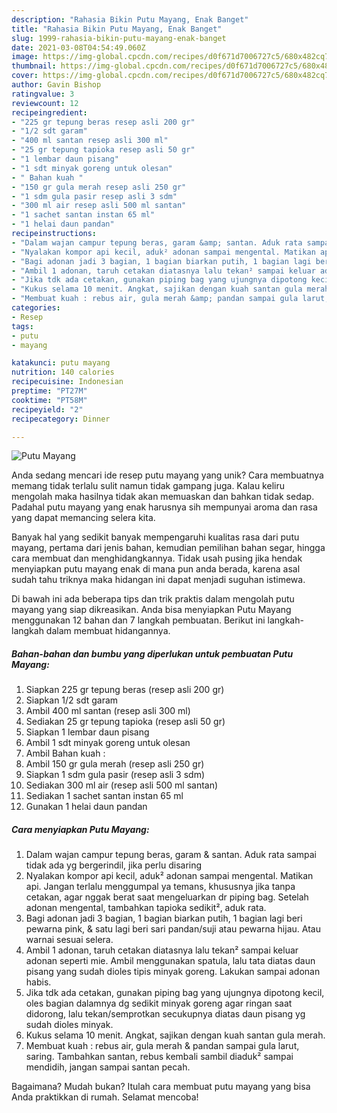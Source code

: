 ```yaml
---
description: "Rahasia Bikin Putu Mayang, Enak Banget"
title: "Rahasia Bikin Putu Mayang, Enak Banget"
slug: 1999-rahasia-bikin-putu-mayang-enak-banget
date: 2021-03-08T04:54:49.060Z
image: https://img-global.cpcdn.com/recipes/d0f671d7006727c5/680x482cq70/putu-mayang-foto-resep-utama.jpg
thumbnail: https://img-global.cpcdn.com/recipes/d0f671d7006727c5/680x482cq70/putu-mayang-foto-resep-utama.jpg
cover: https://img-global.cpcdn.com/recipes/d0f671d7006727c5/680x482cq70/putu-mayang-foto-resep-utama.jpg
author: Gavin Bishop
ratingvalue: 3
reviewcount: 12
recipeingredient:
- "225 gr tepung beras resep asli 200 gr"
- "1/2 sdt garam"
- "400 ml santan resep asli 300 ml"
- "25 gr tepung tapioka resep asli 50 gr"
- "1 lembar daun pisang"
- "1 sdt minyak goreng untuk olesan"
- " Bahan kuah "
- "150 gr gula merah resep asli 250 gr"
- "1 sdm gula pasir resep asli 3 sdm"
- "300 ml air resep asli 500 ml santan"
- "1 sachet santan instan 65 ml"
- "1 helai daun pandan"
recipeinstructions:
- "Dalam wajan campur tepung beras, garam &amp; santan. Aduk rata sampai tidak ada yg bergerindil, jika perlu disaring"
- "Nyalakan kompor api kecil, aduk² adonan sampai mengental. Matikan api. Jangan terlalu menggumpal ya temans, khususnya jika tanpa cetakan, agar nggak berat saat mengeluarkan dr piping bag. Setelah adonan mengental, tambahkan tapioka sedikit², aduk rata."
- "Bagi adonan jadi 3 bagian, 1 bagian biarkan putih, 1 bagian lagi beri pewarna pink, &amp; satu lagi beri sari pandan/suji atau pewarna hijau. Atau warnai sesuai selera."
- "Ambil 1 adonan, taruh cetakan diatasnya lalu tekan² sampai keluar adonan seperti mie. Ambil menggunakan spatula, lalu tata diatas daun pisang yang sudah dioles tipis minyak goreng. Lakukan sampai adonan habis."
- "Jika tdk ada cetakan, gunakan piping bag yang ujungnya dipotong kecil, oles bagian dalamnya dg sedikit minyak goreng agar ringan saat didorong, lalu tekan/semprotkan secukupnya diatas daun pisang yg sudah dioles minyak."
- "Kukus selama 10 menit. Angkat, sajikan dengan kuah santan gula merah."
- "Membuat kuah : rebus air, gula merah &amp; pandan sampai gula larut, saring. Tambahkan santan, rebus kembali sambil diaduk² sampai mendidih, jangan sampai santan pecah."
categories:
- Resep
tags:
- putu
- mayang

katakunci: putu mayang 
nutrition: 140 calories
recipecuisine: Indonesian
preptime: "PT27M"
cooktime: "PT58M"
recipeyield: "2"
recipecategory: Dinner

---
```



![Putu Mayang](https://img-global.cpcdn.com/recipes/d0f671d7006727c5/680x482cq70/putu-mayang-foto-resep-utama.jpg)

Anda sedang mencari ide resep putu mayang yang unik? Cara membuatnya memang tidak terlalu sulit namun tidak gampang juga. Kalau keliru mengolah maka hasilnya tidak akan memuaskan dan bahkan tidak sedap. Padahal putu mayang yang enak harusnya sih mempunyai aroma dan rasa yang dapat memancing selera kita.

Banyak hal yang sedikit banyak mempengaruhi kualitas rasa dari putu mayang, pertama dari jenis bahan, kemudian pemilihan bahan segar, hingga cara membuat dan menghidangkannya. Tidak usah pusing jika hendak menyiapkan putu mayang enak di mana pun anda berada, karena asal sudah tahu triknya maka hidangan ini dapat menjadi suguhan istimewa.




Di bawah ini ada beberapa tips dan trik praktis dalam mengolah putu mayang yang siap dikreasikan. Anda bisa menyiapkan Putu Mayang menggunakan 12 bahan dan 7 langkah pembuatan. Berikut ini langkah-langkah dalam membuat hidangannya.

<!--inarticleads1-->

##### Bahan-bahan dan bumbu yang diperlukan untuk pembuatan Putu Mayang:

1. Siapkan 225 gr tepung beras (resep asli 200 gr)
1. Siapkan 1/2 sdt garam
1. Ambil 400 ml santan (resep asli 300 ml)
1. Sediakan 25 gr tepung tapioka (resep asli 50 gr)
1. Siapkan 1 lembar daun pisang
1. Ambil 1 sdt minyak goreng untuk olesan
1. Ambil  Bahan kuah :
1. Ambil 150 gr gula merah (resep asli 250 gr)
1. Siapkan 1 sdm gula pasir (resep asli 3 sdm)
1. Sediakan 300 ml air (resep asli 500 ml santan)
1. Sediakan 1 sachet santan instan 65 ml
1. Gunakan 1 helai daun pandan




<!--inarticleads2-->

##### Cara menyiapkan Putu Mayang:

1. Dalam wajan campur tepung beras, garam &amp; santan. Aduk rata sampai tidak ada yg bergerindil, jika perlu disaring
1. Nyalakan kompor api kecil, aduk² adonan sampai mengental. Matikan api. Jangan terlalu menggumpal ya temans, khususnya jika tanpa cetakan, agar nggak berat saat mengeluarkan dr piping bag. Setelah adonan mengental, tambahkan tapioka sedikit², aduk rata.
1. Bagi adonan jadi 3 bagian, 1 bagian biarkan putih, 1 bagian lagi beri pewarna pink, &amp; satu lagi beri sari pandan/suji atau pewarna hijau. Atau warnai sesuai selera.
1. Ambil 1 adonan, taruh cetakan diatasnya lalu tekan² sampai keluar adonan seperti mie. Ambil menggunakan spatula, lalu tata diatas daun pisang yang sudah dioles tipis minyak goreng. Lakukan sampai adonan habis.
1. Jika tdk ada cetakan, gunakan piping bag yang ujungnya dipotong kecil, oles bagian dalamnya dg sedikit minyak goreng agar ringan saat didorong, lalu tekan/semprotkan secukupnya diatas daun pisang yg sudah dioles minyak.
1. Kukus selama 10 menit. Angkat, sajikan dengan kuah santan gula merah.
1. Membuat kuah : rebus air, gula merah &amp; pandan sampai gula larut, saring. Tambahkan santan, rebus kembali sambil diaduk² sampai mendidih, jangan sampai santan pecah.




Bagaimana? Mudah bukan? Itulah cara membuat putu mayang yang bisa Anda praktikkan di rumah. Selamat mencoba!
